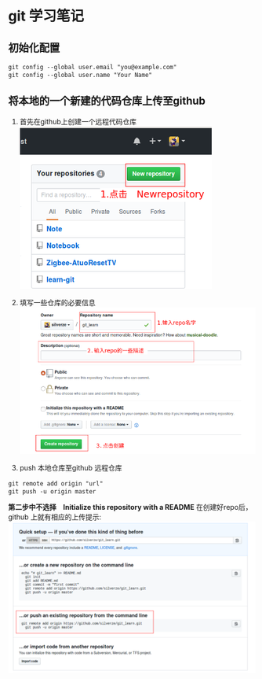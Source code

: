 # git 学习笔记

## 初始化配置
```
git config --global user.email "you@example.com"
git config --global user.name "Your Name"
```
## 将本地的一个新建的代码仓库上传至github
1. 首先在github上创建一个远程代码仓库  
![picture01](../picture/github_create_repo01.png)

2. 填写一些仓库的必要信息  
![picture02](../picture/github_create_repo02.png)

3. push 本地仓库至github 远程仓库  
```
git remote add origin "url"
git push -u origin master
```
**第二步中不选择　Initialize this repository with a README** 在创建好repo后，github 上就有相应的上传提示:  
![picture03](../picture/github_create_repo03.png)
